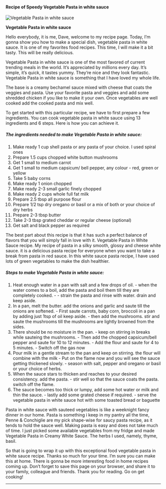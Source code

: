             

#### Recipe of Speedy Vegetable Pasta in white sauce

![Vegetable Pasta in white sauce](https://img-global.cpcdn.com/recipes/ca1e4802a0fe08c0/751x532cq70/vegetable-pasta-in-white-sauce-recipe-main-photo.jpg)

**Vegetable Pasta in white sauce**

Hello everybody, it is me, Dave, welcome to my recipe page. Today, I’m gonna show you how to make a special dish, vegetable pasta in white sauce. It is one of my favorites food recipes. This time, I will make it a bit tasty. This will be really delicious.

Vegetable Pasta in white sauce is one of the most favored of current trending meals in the world. It’s appreciated by millions every day. It’s simple, it’s quick, it tastes yummy. They’re nice and they look fantastic. Vegetable Pasta in white sauce is something that I have loved my whole life.

The base is a creamy bechamel sauce mixed with cheese that coats the veggies and pasta. Use your favorite pasta and veggies and add some shredded chicken if you like to make it your own. Once vegetables are well cooked add the cooked pasta and mix well.

To get started with this particular recipe, we have to first prepare a few ingredients. You can cook vegetable pasta in white sauce using 13 ingredients and 6 steps. Here is how you can achieve it.

##### The ingredients needed to make Vegetable Pasta in white sauce:

1.  Make ready 1 cup shell pasta or any pasta of your choice. I used spiral ones
2.  Prepare 1.5 cups chopped white button mushrooms
3.  Get 1 small to medium carrot
4.  Get 1 small to medium capsicum/ bell pepper, any colour - red, green or yellow
5.  Take 5 baby corns
6.  Make ready 1 onion chopped
7.  Make ready 2-3 small garlic finely chopped
8.  Make ready 2 cups whole full fat milk
9.  Prepare 2.5 tbsp all purpose flour
10.  Prepare 1/2 tsp dry oregano or basil or a mix of both or your choice of dry herbs
11.  Prepare 2-3 tbsp butter
12.  Take 2-3 tbsp grated cheddar or regular cheese (optional)
13.  Get salt and black pepper as required

The best part about this recipe is that it has such a perfect balance of flavors that you will simply fall in love with it. Vegetable Pasta in White Sauce recipe. My recipe of pasta in a silky smooth, glossy and cheese white sauce. it is a delicious pasta recipe for everyone when you want to take a break from pasta in red sauce. In this white sauce pasta recipe, I have used lots of green vegetables to make the dish healthier.

##### Steps to make Vegetable Pasta in white sauce:

1.  Heat enough water in a pan with salt and a few drops of oil. - when the water comes to a boil, add the pasta and boil them till they are completely cooked. - - strain the pasta and rinse with water. drain and keep aside.
2.  In a pan, melt the butter. add the onions and garlic and saute till the onions are softened. - First saute carrots, baby corn, broccoli in a pan by adding just 1tsp of oil keep aside. - then add the mushrooms. stir and saute the mushrooms till the mushrooms are lightly browned from the sides.
3.  There should be no moisture in the pan. - keep on stirring in breaks while sauteing the mushrooms. - Then add the chopped capsicum/bell pepper and saute for 10 to 12 minutes. - Add the flour and saute for 4 to 5 minutes. - Switch off the gas now
4.  Pour milk in a gentle stream to the pan and keep on stirring. the flour will combine with the milk - Put on the flame now and you will see the sauce getting thickened slowly. - season with salt, pepper and oregano or basil or your choice of herbs.
5.  When the sauce stars to thicken and reaches to your desired consistency. add the pasta. - stir well so that the sauce coats the pasta. switch off the flame.
6.  The sauce becomes too thick or lumpy, add some hot water or milk and thin the sauce. - lastly add some grated cheese if required. - serve the vegetable pasta in white sauce hot with some toasted bread or baguette

Pasta in white sauce with sauteed vegetables is like a weeknight fancy dinner in our home. Pasta is something i keep in my pantry all the time, Penne & Conchiglie are my pick shape-wise for saucy pasta recipe, as it tends to hold the sauce well. Making pasta is easy and does not take much of time. I just picked some available vegetables from my fridge and made Vegetable Pasta in Creamy White Sauce. The herbs I used, namely, thyme, basil.

So that is going to wrap it up with this exceptional food vegetable pasta in white sauce recipe. Thanks so much for your time. I’m sure you can make this at home. There is gonna be more interesting food in home recipes coming up. Don’t forget to save this page on your browser, and share it to your family, colleague and friends. Thank you for reading. Go on get cooking!

* * *